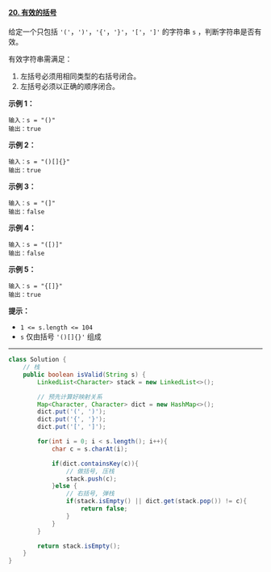 #### [20. 有效的括号](https://leetcode-cn.com/problems/valid-parentheses/)

给定一个只包括 `'('`，`')'`，`'{'`，`'}'`，`'['`，`']'` 的字符串 `s` ，判断字符串是否有效。

有效字符串需满足：

1. 左括号必须用相同类型的右括号闭合。
2. 左括号必须以正确的顺序闭合。

**示例 1：**

```
输入：s = "()"
输出：true
```

**示例 2：**

```
输入：s = "()[]{}"
输出：true
```

**示例 3：**

```
输入：s = "(]"
输出：false
```

**示例 4：**

```
输入：s = "([)]"
输出：false
```

**示例 5：**

```
输入：s = "{[]}"
输出：true
```

**提示：**

- `1 <= s.length <= 104`
- `s` 仅由括号 `'()[]{}'` 组成

------

```java
class Solution {
    // 栈
    public boolean isValid(String s) {
        LinkedList<Character> stack = new LinkedList<>();

        // 预先计算好映射关系
        Map<Character, Character> dict = new HashMap<>();
        dict.put('(', ')');
        dict.put('{', '}');
        dict.put('[', ']');

        for(int i = 0; i < s.length(); i++){
            char c = s.charAt(i);

            if(dict.containsKey(c)){
                // 做括号, 压栈
                stack.push(c);
            }else {
                // 右括号, 弹栈
                if(stack.isEmpty() || dict.get(stack.pop()) != c){
                    return false;
                }   
            }
        }

        return stack.isEmpty();
    }
}
```

